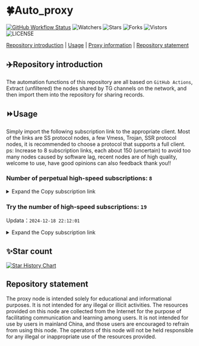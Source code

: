 # 🍀Auto_proxy
[![GitHub Workflow Status](https://img.shields.io/github/actions/workflow/status/PangTouY00/Auto_proxy/main.yml?branch=main)](https://github.com/PangTouY00/Auto_proxy/actions/workflows/main.yml?branch=main) 
![Watchers](https://img.shields.io/github/watchers/w1770946466/Auto_proxy) ![Stars](https://img.shields.io/github/stars/PangTouY00/Auto_proxy) ![Forks](https://img.shields.io/github/forks/w1770946466/Auto_proxy) ![Vistors](https://visitor-badge.laobi.icu/badge?page_id=PangTouY00.Auto_proxy) ![LICENSE](https://img.shields.io/badge/license-CC%20BY--SA%204.0-green.svg)

[Repository introduction](https://github.com/PangTouY00/Auto_proxy#Repositoryintroduction) | [Usage](https://github.com/PangTouY00/Auto_proxy#Usage) | [Proxy information](https://github.com/PangTouY00/Auto_proxy#Proxyinformation) | [Repository statement](https://github.com/PangTouY00/Auto_proxy#Repositorystatement)

## ✈️Repository introduction
The automation functions of this repository are all based on `GitHub Actions`,
Extract (unfiltered) the nodes shared by TG channels on the network, and then import them into the repository for sharing records.

## ⏩Usage
Simply import the following subscription link to the appropriate client. Most of the links are SS protocol nodes, a few Vmess, Trojan, SSR protocol nodes, it is recommended to choose a protocol that supports a full client.
ps: Increase to 8 subscription links, each about 150 (uncertain) to avoid too many nodes caused by software lag, recent nodes are of high quality, welcome to use, have good opinions can also feedback thank you!!

### Number of perpetual high-speed subscriptions: `8`

<details>
  <summary>Expand the Copy subscription link</summary>

  
- [Multiprotocol Base64 encoding](https://raw.githubusercontent.com/PangTouY00/Auto_proxy/main/Long_term_subscription1)
`https://raw.githubusercontent.com/PangTouY00/Auto_proxy/main/Long_term_subscription_num`
`Total number of merge nodes: 2222`

- [Multiprotocol Base64 encoding](https://raw.githubusercontent.com/PangTouY00/Auto_proxy/main/Long_term_subscription1)
`https://raw.githubusercontent.com/PangTouY00/Auto_proxy/main/Long_term_subscription1`
`Total number of merge nodes: 278`

- [Multiprotocol Base64 encoding](https://raw.githubusercontent.com/PangTouY00/Auto_proxy/main/Long_term_subscription2)
`https://raw.githubusercontent.com/PangTouY00/Auto_proxy/main/Long_term_subscription2`
`Total number of merge nodes: 278`

- [Multiprotocol Base64 encoding](https://raw.githubusercontent.com/PangTouY00/Auto_proxy/main/Long_term_subscription3)
`https://raw.githubusercontent.com/PangTouY00/Auto_proxy/main/Long_term_subscription3`
`Total number of merge nodes: 278`

- [Multiprotocol Base64 encoding](https://raw.githubusercontent.com/PangTouY00/Auto_proxy/main/Long_term_subscription4)
`https://raw.githubusercontent.com/PangTouY00/Auto_proxy/main/Long_term_subscription4`
`Total number of merge nodes: 278`

- [Multiprotocol Base64 encoding](https://raw.githubusercontent.comPangTouY00/Auto_proxy/main/Long_term_subscription5)
`https://raw.githubusercontent.com/PangTouY00/Auto_proxy/main/Long_term_subscription5`
`Total number of merge nodes: 278`

- [Multiprotocol Base64 encoding](https://raw.githubusercontent.com/PangTouY00/Auto_proxy/main/Long_term_subscription6)
`https://raw.githubusercontent.com/PangTouY00/Auto_proxy/main/Long_term_subscription6`
`Total number of merge nodes: 278`

- [Multiprotocol Base64 encoding](https://raw.githubusercontent.com/PangTouY00/Auto_proxy/main/Long_term_subscription7)
`https://raw.githubusercontent.com/PangTouY00/Auto_proxy/main/Long_term_subscription7`
`Total number of merge nodes: 278`

- [Multiprotocol Base64 encoding](https://raw.githubusercontent.com/PangTouY00/Auto_proxy/main/Long_term_subscription8)
`https://raw.githubusercontent.com/PangTouY00/Auto_proxy/main/Long_term_subscription8`
`Total number of merge nodes: 276`

- [Clash subscription](https://raw.githubusercontent.com/PangTouY00/Auto_proxy/main/Long_term_subscription2.yaml)
`https://raw.githubusercontent.com/PangTouY00/Auto_proxy/main/Long_term_subscription1.yaml`


- [Clash subscription](https://raw.githubusercontent.com/PangTouY00/Auto_proxy/main/Long_term_subscription2.yaml)
`https://raw.githubusercontent.com/PangTouY00/Auto_proxy/main/Long_term_subscription2.yaml`


- [Clash subscription](https://raw.githubusercontent.com/PangTouY00/Auto_proxy/main/Long_term_subscription3.yaml)
`https://raw.githubusercontent.com/PangTouY00/Auto_proxy/main/Long_term_subscription3.yaml`
  
</details>

### Try the number of high-speed subscriptions: `19`
Updata：`2024-12-18 22:12:01`


<details>
  <summary>Expand the Copy subscription link</summary>  








































































































































































































































































































































































































































































































































































































































































































































































































































































































































































































































































































































































































































































































































































































































































































































































































































































































































































































































































































































































































































































































































































































































































































































































































































































































































































































































































































































































































































































































































































































































































































































































































































































































































































































































































































































































































































































































































































































































































































































































































































































































































































































































































































































































































































































































































































































































































































































































































































































































































































































































































































































































































































































































































































































































































































































































































































































































































































































































































































































































































































































































































































































































































































































































































































































































































































































































































































































































































































































































































































































































































































































































































































































































































































































































































































































































































































































































































































































































































































































































































































































































































































































































































































































































































































































































































































































































































































































































































































































































































































































































































































































































































































































































































































































































































































































































































































































































































































































































































































































































































































































































































































































































































































































































































































































































































































































































































































































































































































































































































































































































































































































































































































































































































































































































































































































































































































































































































































































































































































































































































































































































































































































































































































































































































































































































































































































































































































































































































































































































































































































































































































































































































































































































































































































































































































































































































































































































































































































































































































































































































































































































































































































































































































































































































































































































































































































































































































































































































































































































































































































































































































































































































































































































































































































































































































































































































































































































































































































































































































































































































































































































































































































































































































































































































































































































































































































































































































































































































































































































































































































































































































































































































































































































































































































































































































































































































































































































































































































































































































































>Trial subscription：
`https://www.kuaidog009.top/api/v1/client/subscribe?token=1799eadf17ab082a344848c793ea34cd`




>Trial subscription：
`https://needss.link/api/v1/client/subscribe?token=d16b0aa9527ffbd7f310bd6ea1b5aa15`




>Trial subscription：
`https://lanmaoyun.icu/api/v1/client/subscribe?token=e62ea5a65895f6a4d2a8556b3ac594fe`




>Trial subscription：
`https://vt.louwangzhiyu.xyz/api/v1/client/subscribe?token=2ba59a2f9d6071e1ee18654cf97c3613`




>Trial subscription：
`https://dl.vfkum.website/api/v1/client/subscribe?token=cf0420d30be00ac863533080121785b8`




>Trial subscription：
`https://nodefree.githubrowcontent.com/2024/12/20241218.txt`




>Trial subscription：
`https://v2rayshare.githubrowcontent.com/2024/12/20241218.txt`




>Trial subscription：
`https://fs.v2rayse.com/share/20241218/5gmqmocobp.txt`




>Trial subscription：
`https://abyssvpn.com/api/v1/client/subscribe?token=80f7058d00dba4e73d38c47f77ea6dab`




>Trial subscription：
`https://666666222.xyz/api/v1/client/subscribe?token=d873bc30402fd37cdf65628bbc0db4cf`




>Trial subscription：
`https://ch.louwangzhiyu.xyz/api/v1/client/subscribe?token=31fbce3ceec6a849310f38034bcc343a`




>Trial subscription：
`https://qingyun.zybs.eu.org/api/v1/client/subscribe?token=2b8610e2cb77b4578b4e18e80e1951a2`




>Trial subscription：
`https://sq9xy6.cpminig.com/api/v1/client/subscribe?token=f1449d6c459aafc1e5d858a9619504d8`




>Trial subscription：
`https://www.kuaidog006.top/api/v1/client/subscribe?token=eb68f7a10314333340ab7d82d865ede7`




>Trial subscription：
`https://vpn.sudatech.store/api/v1/client/subscribe?token=a502f7c440e4e0bbb3cee478e02002b6`




>Trial subscription：
`https://sulink.pro/api/v1/client/subscribe?token=d1d41955be535ee6ac094422f17a7b90`




>Trial subscription：
`https://dashuai.us/api/v1/client/subscribe?token=1bcb93ae2031f34fe480a053659a0311`




>Trial subscription：
`https://xueyejiasu.com/api/v1/client/subscribe?token=1e4f23aa8e1676271c9efb2d707c00c9`




>Trial subscription：
`https://hy-2.com/api/v1/client/subscribe?token=c91ea399c740f525a9ef9fc7b36c880f`



</details>

## ✨Star count
[![Star History Chart](https://api.star-history.com/svg?repos=PangTouY00/Auto_proxy&type=Date)](https://star-history.com/#w1770946466/Auto_proxy&Date)



## Repository statement
The proxy node is intended solely for educational and informational purposes. It is not intended for any illegal or illicit activities. The resources provided on this node are collected from the Internet for the purpose of facilitating communication and learning among users. It is not intended for use by users in mainland China, and those users are encouraged to refrain from using this node. The operators of this node will not be held responsible for any illegal or inappropriate use of the resources provided.
